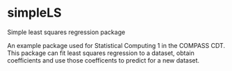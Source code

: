 # simpleLS
Simple least squares regression package

An example package used for Statistical Computing 1 in the COMPASS CDT. This package can fit least squares regression to a dataset, obtain coefficients and use those coefficents to predict for a new dataset.
